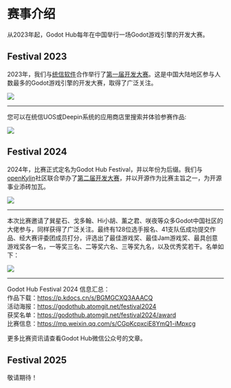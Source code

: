 # 赛事介绍

从2023年起，Godot Hub每年在中国举行一场Godot游戏引擎的开发大赛。  

## Festival 2023  

2023年，我们与[统信软件](https://www.uniontech.com)合作举行了[第一届开发大赛](https://mp.weixin.qq.com/s/ld8kysXWPH6kAjM9hUvtgw)。这是中国大陆地区参与人数最多的Godot游戏引擎的开发大赛，取得了广泛关注。  

![](/res/sreenshot/ghf23-tx.png)  

****  

您可以在统信UOS或Deepin系统的应用商店里搜索并体验参赛作品:  

![](/res/sreenshot/ghf23-store.jpg)  

## Festival 2024  

2024年，比赛正式定名为Godot Hub Festival，并以年份为后缀。我们与[openKylin](https://www.openkylin.top/)社区联合举办了[第二届开发大赛](https://mp.weixin.qq.com/s/60dgL5Pb8HTzwv7APeQAew)，并以开源作为比赛主旨之一，为开源事业添砖加瓦。 

![](/res/sreenshot/ghf24-ok.png)  

****  

本次比赛邀请了巽星石、戈多翰、Hi小胡、薰之君、咲夜等众多Godot中国社区的大佬参与，同样获得了广泛关注。最终有128位选手报名、41支队伍成功提交作品、经大赛评委团成员打分，评选出了最佳游戏奖、最佳Jam游戏奖、最具创意游戏奖各一名，一等奖三名、二等奖六名、三等奖九名，以及优秀奖若干。名单如下：  

![](/res/sreenshot/ghf24-list.png)  

****  

Godot Hub Festival 2024 信息汇总：  
作品下载：https://p.kdocs.cn/s/BGMGCXQ3AAACQ  
活动海报：https://godothub.atomgit.net/festival2024  
获奖名单：https://godothub.atomgit.net/festival2024/award  
比赛信息：https://mp.weixin.qq.com/s/CGpKcpxciE8YmQ1-iMpxcg  

更多比赛资讯请查看Godot Hub微信公众号的文章。  

## Festival 2025  

敬请期待！  
